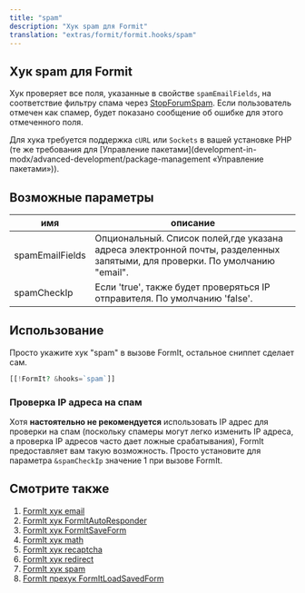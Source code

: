 ```yaml
---
title: "spam"
description: "Хук spam для Formit"
translation: "extras/formit/formit.hooks/spam"
---
```


## Хук spam для Formit

Хук проверяет все поля, указанные в свойстве `spamEmailFields`, на соответствие фильтру спама через [StopForumSpam](http://www.stopforumspam.com/). Если пользователь отмечен как спамер, будет показано сообщение об ошибке для этого отмеченного поля.

Для хука требуется поддержка `cURL` или `Sockets` в вашей установке PHP (те же требования для [Управление пакетами](development-in-modx/advanced-development/package-management «Управление пакетами»)).

## Возможные параметры

| имя             | описание                                                                                                                   |
| --------------- | -------------------------------------------------------------------------------------------------------------------------- |
| spamEmailFields | Опциональный. Список полей,где указана адреса электронной почты, разделенных запятыми, для проверки. По умолчанию "email". |
| spamCheckIp     | Если 'true', также будет проверяться IP отправителя. По умолчанию 'false'.                                                 |

## Использование

Просто укажите хук "spam" в вызове FormIt, остальное сниппет сделает сам.

```php
[[!FormIt? &hooks=`spam`]]
```

### Проверка IP адреса на спам

Хотя **настоятельно не рекомендуется** использовать IP адрес для проверки на спам (поскольку спамеры могут легко изменить IP адреса, а проверка IP адресов часто дает ложные срабатывания), FormIt предоставляет вам такую возможность. Просто установите для параметра `&spamCheckIp` значение 1 при вызове FormIt.

## Смотрите также

1. [FormIt хук email](extras/formit/formit.hooks/email)
2. [FormIt хук FormItAutoResponder](extras/formit/formit.hooks/formitautoresponder)
3. [FormIt хук FormItSaveForm](extras/formit/formit.hooks/formitsaveform)
4. [FormIt хук math](extras/formit/formit.hooks/math)
5. [FormIt хук recaptcha](extras/formit/formit.hooks/recaptcha)
6. [FormIt хук redirect](extras/formit/formit.hooks/redirect)
7. [FormIt хук spam](extras/formit/formit.hooks/spam)
8. [FormIt прехук FormItLoadSavedForm](extras/formit/formit.hooks/prehooks.formitloadsavedform)
